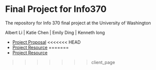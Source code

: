 # Final Project for Info370
The repository for Info 370 final project at the University of Washington

Albert Li | Katie Chen | Emily Ding | Kenneth long

+ [Project Proposal](https://github.com/albertli354/Final-Project-Info370/blob/master/Project%20Proposal.md)
<<<<<<< HEAD
+ [Project Resource](https://albertli354.github.io/Final-Project-Info370/)
=======
+ [Project Resource](https://albertli354.github.io/Final-Project-Info370/)
>>>>>>> client_page
